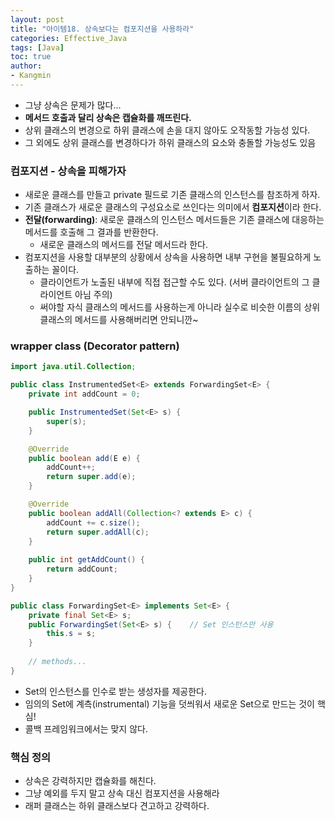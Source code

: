 ```yaml
---
layout: post
title: "아이템18. 상속보다는 컴포지션을 사용하라"
categories: Effective_Java
tags: [Java]
toc: true
author:
- Kangmin
---
```



- 그냥 상속은 문제가 많다...
- **메서드 호출과 달리 상속은 캡슐화를 깨뜨린다.**
- 상위 클래스의 변경으로 하위 클래스에 손을 대지 않아도 오작동할 가능성 있다.
- 그 외에도 상위 클래스를 변경하다가 하위 클래스의 요소와 충돌할 가능성도 있음

### 컴포지션 - 상속을 피해가자
- 새로운 클래스를 만들고 private 필드로 기존 클래스의 인스턴스를 참조하게 하자.
- 기존 클래스가 새로운 클래스의 구성요소로 쓰인다는 의미에서 **컴포지션**이라 한다.
- **전달(forwarding)**: 새로운 클래스의 인스턴스 메서드들은 기존 클래스에 대응하는 메서드를 호출해 그 결과를 반환한다.
  - 새로운 클래스의 메서드를 전달 메서드라 한다.
- 컴포지션을 사용할 대부분의 상황에서 상속을 사용하면 내부 구현을 불필요하게 노출하는 꼴이다.
  - 클라이언트가 노출된 내부에 직접 접근할 수도 있다. (서버 클라이언트의 그 클라이언트 아님 주의)
  - 써야할 자식 클래스의 메서드를 사용하는게 아니라 실수로 비슷한 이름의 상위 클래스의 메서드를 사용해버리면 안되니깐~

### wrapper class (Decorator pattern)

```java
import java.util.Collection;

public class InstrumentedSet<E> extends ForwardingSet<E> {
    private int addCount = 0;

    public InstrumentedSet(Set<E> s) {
        super(s);
    }

    @Override
    public boolean add(E e) {
        addCount++;
        return super.add(e);
    }

    @Override
    public boolean addAll(Collection<? extends E> c) {
        addCount += c.size();
        return super.addAll(c);
    }
    
    public int getAddCount() {
        return addCount;
    }
}

```

```java
public class ForwardingSet<E> implements Set<E> {
    private final Set<E> s;
    public ForwardingSet(Set<E> s) {    // Set 인스턴스만 사용
        this.s = s;
    }
    
    // methods...
}
```

- Set의 인스턴스를 인수로 받는 생성자를 제공한다.
- 임의의 Set에 계측(instrumental) 기능을 덧씌워서 새로운 Set으로 만드는 것이 핵심!
- 콜백 프레임워크에서는 맞지 않다.

### 핵심 정의

- 상속은 강력하지만 캡슐화를 해친다.
- 그냥 예외를 두지 말고 상속 대신 컴포지션을 사용해라
- 래퍼 클래스는 하위 클래스보다 견고하고 강력하다.
